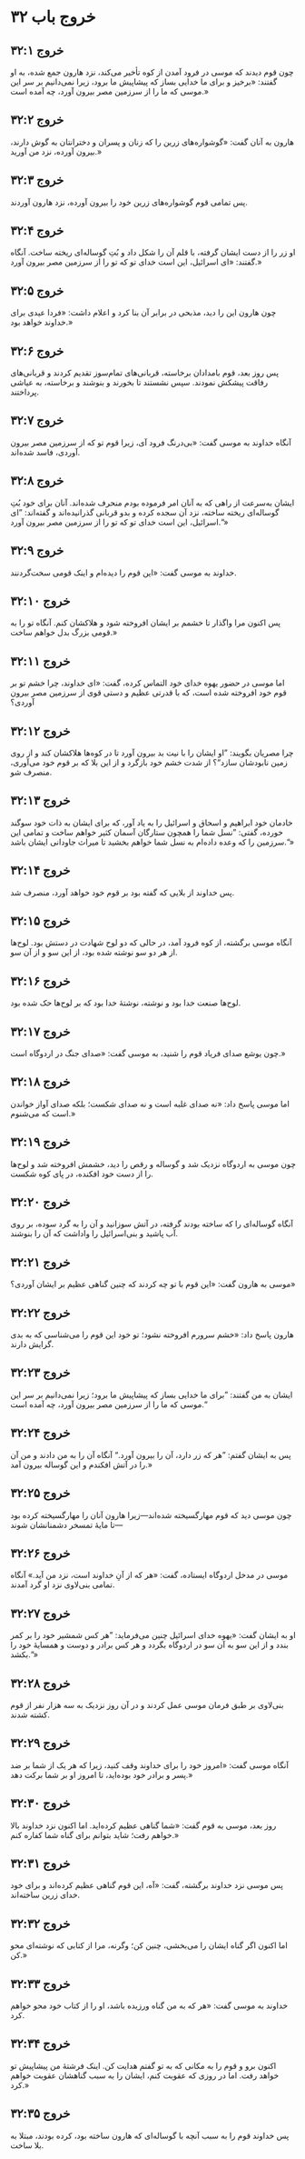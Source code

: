 # خروج باب ۳۲

## خروج ۳۲:۱
چون قوم دیدند که موسی در فرود آمدن از کوه تأخیر می‌کند، نزد هارون جمع شده، به او گفتند: «برخیز و برای ما خدایی بساز که پیشاپیش ما برود، زیرا نمی‌دانیم بر سر این موسی که ما را از سرزمین مصر بیرون آورد، چه آمده است.»

## خروج ۳۲:۲
هارون به آنان گفت: «گوشواره‌های زرین را که زنان و پسران و دخترانتان به گوش دارند، بیرون آورده، نزد من آورید.»

## خروج ۳۲:۳
پس تمامی قوم گوشواره‌های زرین خود را بیرون آورده، نزد هارون آوردند.

## خروج ۳۲:۴
او زر را از دست ایشان گرفته، با قلم آن را شکل داد و بُتِ گوساله‌ای ریخته ساخت. آنگاه گفتند: «ای اسرائیل، این است خدای تو که تو را از سرزمین مصر بیرون آورد.»

## خروج ۳۲:۵
چون هارون این را دید، مذبحی در برابر آن بنا کرد و اعلام داشت: «فردا عیدی برای خداوند خواهد بود.»

## خروج ۳۲:۶
پس روز بعد، قوم بامدادان برخاسته، قربانی‌های تمام‌سوز تقدیم کردند و قربانی‌های رفاقت پیشکش نمودند. سپس نشستند تا بخورند و بنوشند و برخاسته، به عیاشی پرداختند.

## خروج ۳۲:۷
آنگاه خداوند به موسی گفت: «بی‌درنگ فرود آی، زیرا قوم تو که از سرزمین مصر بیرون آوردی، فاسد شده‌اند.

## خروج ۳۲:۸
ایشان به‌سرعت از راهی که به آنان امر فرموده بودم منحرف شده‌اند. آنان برای خود بُتِ گوساله‌ای ریخته ساخته، نزد آن سجده کرده و بدو قربانی گذرانیده‌اند و گفته‌اند: ”ای اسرائیل، این است خدای تو که تو را از سرزمین مصر بیرون آورد.“»

## خروج ۳۲:۹
خداوند به موسی گفت: «این قوم را دیده‌ام و اینک قومی سخت‌گردنند.

## خروج ۳۲:۱۰
پس اکنون مرا واگذار تا خشمم بر ایشان افروخته شود و هلاکشان کنم. آنگاه تو را به قومی بزرگ بدل خواهم ساخت.»

## خروج ۳۲:۱۱
اما موسی در حضور یهوه خدای خود التماس کرده، گفت: «ای خداوند، چرا خشم تو بر قوم خود افروخته شده است، که با قدرتی عظیم و دستی قوی از سرزمین مصر بیرون آوردی؟

## خروج ۳۲:۱۲
چرا مصریان بگویند: ”او ایشان را با نیت بد بیرون آورد تا در کوه‌ها هلاکشان کند و از روی زمین نابودشان سازد“؟ از شدت خشم خود بازگرد و از این بلا که بر قوم خود می‌آوری، منصرف شو.

## خروج ۳۲:۱۳
خادمان خود ابراهیم و اسحاق و اسرائیل را به یاد آور، که برای ایشان به ذات خود سوگند خورده، گفتی: ”نسل شما را همچون ستارگان آسمان کثیر خواهم ساخت و تمامی این سرزمین را که وعده داده‌ام به نسل شما خواهم بخشید تا میراث جاودانی ایشان باشد.“»

## خروج ۳۲:۱۴
پس خداوند از بلایی که گفته بود بر قوم خود خواهد آورد، منصرف شد.

## خروج ۳۲:۱۵
آنگاه موسی برگشته، از کوه فرود آمد، در حالی که دو لوح شهادت در دستش بود. لوح‌ها از هر دو سو نوشته شده بود، از این سو و از آن سو.

## خروج ۳۲:۱۶
لوح‌ها صنعت خدا بود و نوشته، نوشتهٔ خدا بود که بر لوح‌ها حک شده بود.

## خروج ۳۲:۱۷
چون یوشع صدای فریاد قوم را شنید، به موسی گفت: «صدای جنگ در اردوگاه است.»

## خروج ۳۲:۱۸
اما موسی پاسخ داد: «نه صدای غلبه است و نه صدای شکست؛ بلکه صدای آواز خواندن است که می‌شنوم.»

## خروج ۳۲:۱۹
چون موسی به اردوگاه نزدیک شد و گوساله و رقص را دید، خشمش افروخته شد و لوح‌ها را از دست خود افکنده، در پای کوه شکست.

## خروج ۳۲:۲۰
آنگاه گوساله‌ای را که ساخته بودند گرفته، در آتش سوزانید و آن را به گرد سوده، بر روی آب پاشید و بنی‌اسرائیل را واداشت که آن را بنوشند.

## خروج ۳۲:۲۱
موسی به هارون گفت: «این قوم با تو چه کردند که چنین گناهی عظیم بر ایشان آوردی؟»

## خروج ۳۲:۲۲
هارون پاسخ داد: «خشم سرورم افروخته نشود؛ تو خود این قوم را می‌شناسی که به بدی گرایش دارند.

## خروج ۳۲:۲۳
ایشان به من گفتند: ”برای ما خدایی بساز که پیشاپیش ما برود؛ زیرا نمی‌دانیم بر سر این موسی که ما را از سرزمین مصر بیرون آورد، چه آمده است.“

## خروج ۳۲:۲۴
پس به ایشان گفتم: ”هر که زر دارد، آن را بیرون آورد.“ آنگاه آن را به من دادند و من آن را در آتش افکندم و این گوساله بیرون آمد.»

## خروج ۳۲:۲۵
چون موسی دید که قوم مهارگسیخته شده‌اند—زیرا هارون آنان را مهارگسیخته کرده بود تا مایهٔ تمسخر دشمنانشان شوند—

## خروج ۳۲:۲۶
موسی در مدخل اردوگاه ایستاده، گفت: «هر که از آنِ خداوند است، نزد من آید.» آنگاه تمامی بنی‌لاوی نزد او گرد آمدند.

## خروج ۳۲:۲۷
او به ایشان گفت: «یهوه خدای اسرائیل چنین می‌فرماید: ”هر کس شمشیر خود را بر کمر بندد و از این سو به آن سو در اردوگاه بگردد و هر کس برادر و دوست و همسایهٔ خود را بکشد.“»

## خروج ۳۲:۲۸
بنی‌لاوی بر طبق فرمان موسی عمل کردند و در آن روز نزدیک به سه هزار نفر از قوم کشته شدند.

## خروج ۳۲:۲۹
آنگاه موسی گفت: «امروز خود را برای خداوند وقف کنید، زیرا که هر یک از شما بر ضد پسر و برادر خود بوده‌اید، تا امروز او بر شما برکت دهد.»

## خروج ۳۲:۳۰
روز بعد، موسی به قوم گفت: «شما گناهی عظیم کرده‌اید. اما اکنون نزد خداوند بالا خواهم رفت؛ شاید بتوانم برای گناه شما کفاره کنم.»

## خروج ۳۲:۳۱
پس موسی نزد خداوند برگشته، گفت: «آه، این قوم گناهی عظیم کرده‌اند و برای خود خدای زرین ساخته‌اند.

## خروج ۳۲:۳۲
اما اکنون اگر گناه ایشان را می‌بخشی، چنین کن؛ وگرنه، مرا از کتابی که نوشته‌ای محو کن.»

## خروج ۳۲:۳۳
خداوند به موسی گفت: «هر که به من گناه ورزیده باشد، او را از کتاب خود محو خواهم کرد.

## خروج ۳۲:۳۴
اکنون برو و قوم را به مکانی که به تو گفتم هدایت کن. اینک فرشتهٔ من پیشاپیش تو خواهد رفت. اما در روزی که عقوبت کنم، ایشان را به سبب گناهشان عقوبت خواهم کرد.»

## خروج ۳۲:۳۵
پس خداوند قوم را به سبب آنچه با گوساله‌ای که هارون ساخته بود، کرده بودند، مبتلا به بلا ساخت.
